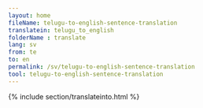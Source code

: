 ```yaml
---
layout: home
fileName: telugu-to-english-sentence-translation
translatein: telugu_to_english
folderName : translate
lang: sv
from: te
to: en
permalink: /sv/telugu-to-english-sentence-translation
tool: telugu-to-english-sentence-translation
---
```

{% include section/translateinto.html %}